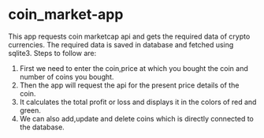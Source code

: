 # coin_market-app
This app requests coin marketcap api and gets the required data of crypto currencies.
The required data is saved in database and fetched using sqlite3.
Steps to follow are:
1) First we need to enter the coin,price at which you bought the coin and number of coins you bought.
2) Then the app will request the api for the present price details of the coin. 
3) It calculates the total profit or loss and displays it in the colors of red and green.
4) We can also add,update and delete coins which is directly connected to the database.
